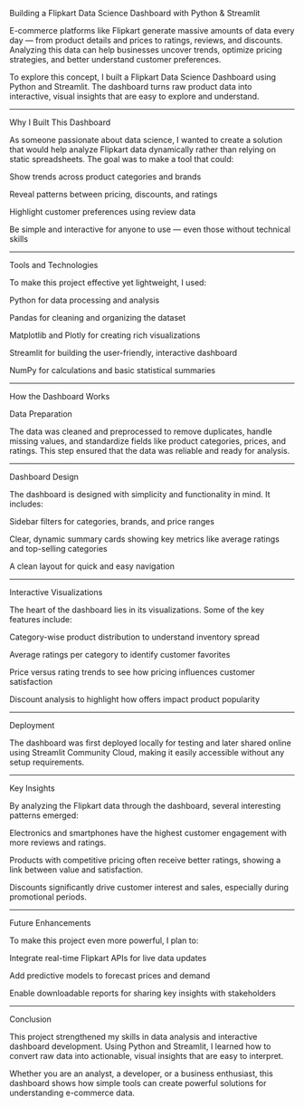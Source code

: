 Building a Flipkart Data Science Dashboard with Python & Streamlit

E-commerce platforms like Flipkart generate massive amounts of data every day — from product details and prices to ratings, reviews, and discounts. Analyzing this data can help businesses uncover trends, optimize pricing strategies, and better understand customer preferences.

To explore this concept, I built a Flipkart Data Science Dashboard using Python and Streamlit. The dashboard turns raw product data into interactive, visual insights that are easy to explore and understand.


---

Why I Built This Dashboard

As someone passionate about data science, I wanted to create a solution that would help analyze Flipkart data dynamically rather than relying on static spreadsheets. The goal was to make a tool that could:

Show trends across product categories and brands

Reveal patterns between pricing, discounts, and ratings

Highlight customer preferences using review data

Be simple and interactive for anyone to use — even those without technical skills



---

Tools and Technologies

To make this project effective yet lightweight, I used:

Python for data processing and analysis

Pandas for cleaning and organizing the dataset

Matplotlib and Plotly for creating rich visualizations

Streamlit for building the user-friendly, interactive dashboard

NumPy for calculations and basic statistical summaries



---

How the Dashboard Works

Data Preparation

The data was cleaned and preprocessed to remove duplicates, handle missing values, and standardize fields like product categories, prices, and ratings. This step ensured that the data was reliable and ready for analysis.


---

Dashboard Design

The dashboard is designed with simplicity and functionality in mind. It includes:

Sidebar filters for categories, brands, and price ranges

Clear, dynamic summary cards showing key metrics like average ratings and top-selling categories

A clean layout for quick and easy navigation



---

Interactive Visualizations

The heart of the dashboard lies in its visualizations. Some of the key features include:

Category-wise product distribution to understand inventory spread

Average ratings per category to identify customer favorites

Price versus rating trends to see how pricing influences customer satisfaction

Discount analysis to highlight how offers impact product popularity



---

Deployment

The dashboard was first deployed locally for testing and later shared online using Streamlit Community Cloud, making it easily accessible without any setup requirements.


---

Key Insights

By analyzing the Flipkart data through the dashboard, several interesting patterns emerged:

Electronics and smartphones have the highest customer engagement with more reviews and ratings.

Products with competitive pricing often receive better ratings, showing a link between value and satisfaction.

Discounts significantly drive customer interest and sales, especially during promotional periods.



---

Future Enhancements

To make this project even more powerful, I plan to:

Integrate real-time Flipkart APIs for live data updates

Add predictive models to forecast prices and demand

Enable downloadable reports for sharing key insights with stakeholders



---

Conclusion

This project strengthened my skills in data analysis and interactive dashboard development. Using Python and Streamlit, I learned how to convert raw data into actionable, visual insights that are easy to interpret.

Whether you are an analyst, a developer, or a business enthusiast, this dashboard shows how simple tools can create powerful solutions for understanding e-commerce data.


